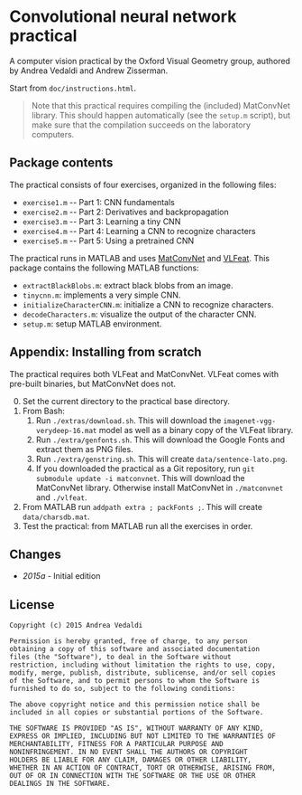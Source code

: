 Convolutional neural network practical
======================================

A computer vision practical by the Oxford Visual Geometry group,
authored by Andrea Vedaldi and Andrew Zisserman.

Start from `doc/instructions.html`.

> Note that this practical requires compiling the (included)
> MatConvNet library. This should happen automatically (see the
> `setup.m` script), but make sure that the compilation succeeds on
> the laboratory computers.

Package contents
----------------

The practical consists of four exercises, organized in the following
files:

* `exercise1.m` -- Part 1: CNN fundamentals
* `exercise2.m` -- Part 2: Derivatives and backpropagation
* `exercise3.m` -- Part 3: Learning a tiny CNN
* `exercise4.m` -- Part 4: Learning a CNN to recognize characters
* `exercise5.m` -- Part 5: Using a pretrained CNN

The practical runs in MATLAB and uses
[MatConvNet](http://www.vlfeat.org/matconvnet) and
[VLFeat](http://www.vlfeat.org). This package contains the following
MATLAB functions:

* `extractBlackBlobs.m`: extract black blobs from an image.
* `tinycnn.m`: implements a very simple CNN.
* `initializeCharacterCNN.m`: initialize a CNN to recognize characters.
* `decodeCharacters.m`: visualize the output of the character CNN.
* `setup.m`: setup MATLAB environment.

Appendix: Installing from scratch
---------------------------------

The practical requires both VLFeat and MatConvNet. VLFeat comes with
pre-built binaries, but MatConvNet does not.

0. Set the current directory to the practical base directory.
1. From Bash:
   1. Run `./extras/download.sh`. This will download the
      `imagenet-vgg-verydeep-16.mat` model as well as a binary
      copy of the VLFeat library.
   2. Run `./extra/genfonts.sh`. This will download the Google Fonts
      and extract them as PNG files.
   3. Run `./extra/genstring.sh`. This will create
      `data/sentence-lato.png`.
   4. If you downloaded the practical as a Git repository, run `git
      submodule update -i matconvnet`. This will download the
      MatConvNet library. Otherwise install MatConvNet in
      `./matconvnet` and `./vlfeat`.
2. From MATLAB run `addpath extra ; packFonts ;`. This will create
   `data/charsdb.mat`.
3. Test the practical: from MATLAB run all the exercises in order.

Changes
-------

* *2015a* - Initial edition

License
-------

    Copyright (c) 2015 Andrea Vedaldi

    Permission is hereby granted, free of charge, to any person
    obtaining a copy of this software and associated documentation
    files (the "Software"), to deal in the Software without
    restriction, including without limitation the rights to use, copy,
    modify, merge, publish, distribute, sublicense, and/or sell copies
    of the Software, and to permit persons to whom the Software is
    furnished to do so, subject to the following conditions:

    The above copyright notice and this permission notice shall be
    included in all copies or substantial portions of the Software.

    THE SOFTWARE IS PROVIDED "AS IS", WITHOUT WARRANTY OF ANY KIND,
    EXPRESS OR IMPLIED, INCLUDING BUT NOT LIMITED TO THE WARRANTIES OF
    MERCHANTABILITY, FITNESS FOR A PARTICULAR PURPOSE AND
    NONINFRINGEMENT. IN NO EVENT SHALL THE AUTHORS OR COPYRIGHT
    HOLDERS BE LIABLE FOR ANY CLAIM, DAMAGES OR OTHER LIABILITY,
    WHETHER IN AN ACTION OF CONTRACT, TORT OR OTHERWISE, ARISING FROM,
    OUT OF OR IN CONNECTION WITH THE SOFTWARE OR THE USE OR OTHER
    DEALINGS IN THE SOFTWARE.
